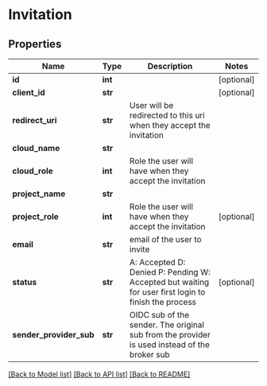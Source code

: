 # Invitation

## Properties
Name | Type | Description | Notes
------------ | ------------- | ------------- | -------------
**id** | **int** |  | [optional] 
**client_id** | **str** |  | [optional] 
**redirect_uri** | **str** | User will be redirected to this uri when they accept the invitation | 
**cloud_name** | **str** |  | 
**cloud_role** | **int** | Role the user will have when they accept the invitation | 
**project_name** | **str** |  | 
**project_role** | **int** | Role the user will have when they accept the invitation | [optional] 
**email** | **str** | email of the user to invite | 
**status** | **str** |          A: Accepted         D: Denied         P: Pending         W: Accepted but waiting for user first login to finish the process          | [optional] 
**sender_provider_sub** | **str** | OIDC sub of the sender. The original sub from the provider is used instead of the broker sub | 

[[Back to Model list]](../README.md#documentation-for-models) [[Back to API list]](../README.md#documentation-for-api-endpoints) [[Back to README]](../README.md)


